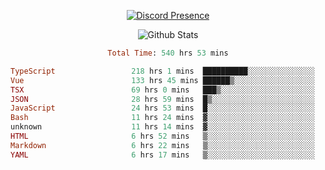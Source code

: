 <!DOCTYPE html>
<body>
<div align="center">

  [![Discord Presence](https://lanyard.cnrad.dev/api/576097150359044106)](https://discord.com/users/576097150359044106)
  
  ![Github Stats](https://github-readme-stats.vercel.app/api?username=verycrunchy&show_icons=true&theme=radical)

<!--START_SECTION:waka-->

```ruby
Total Time: 540 hrs 53 mins

TypeScript                 218 hrs 1 mins  ██████████░░░░░░░░░░░░░░░   40.32 %
Vue                        133 hrs 45 mins ██████▒░░░░░░░░░░░░░░░░░░   24.73 %
TSX                        69 hrs 0 mins   ███▒░░░░░░░░░░░░░░░░░░░░░   12.76 %
JSON                       28 hrs 59 mins  █▒░░░░░░░░░░░░░░░░░░░░░░░   05.36 %
JavaScript                 24 hrs 53 mins  █░░░░░░░░░░░░░░░░░░░░░░░░   04.60 %
Bash                       11 hrs 24 mins  ▓░░░░░░░░░░░░░░░░░░░░░░░░   02.11 %
unknown                    11 hrs 14 mins  ▓░░░░░░░░░░░░░░░░░░░░░░░░   02.08 %
HTML                       6 hrs 52 mins   ▒░░░░░░░░░░░░░░░░░░░░░░░░   01.27 %
Markdown                   6 hrs 22 mins   ▒░░░░░░░░░░░░░░░░░░░░░░░░   01.18 %
YAML                       6 hrs 17 mins   ▒░░░░░░░░░░░░░░░░░░░░░░░░   01.16 %
```

<!--END_SECTION:waka-->
</div>
</body>
</html>

